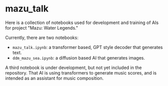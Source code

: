 # mazu_talk
Here is a collection of notebooks used for development and training of AIs for project "Mazu: Water Legends."

Currently, there are two notebooks:
* `mazu_talk.ipynb`: a transformer based, GPT style decoder that generates text.
* `ddm_mazu_sea.ipynb`: a diffusion based AI that generates images.

A third notebook is under development, but not yet included in the repository. That AI is using transformers to generate music scores, and is intended as an assistant for music composition.